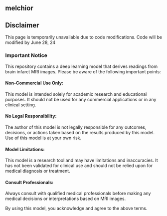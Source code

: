 ## melchior

## Disclaimer
This page is temporarily unavailable due to code modifications.
Code will be modified by June 28, 24

### Important Notice
This repository contains a deep learning model that derives readings from brain infarct MRI images. Please be aware of the following important points:

#### Non-Commercial Use Only: 
This model is intended solely for academic research and educational purposes. It should not be used for any commercial applications or in any clinical setting.

#### No Legal Responsibility: 
The author of this model is not legally responsible for any outcomes, decisions, or actions taken based on the results produced by this model. Use of this model is at your own risk.

#### Model Limitations: 
This model is a research tool and may have limitations and inaccuracies. It has not been validated for clinical use and should not be relied upon for medical diagnosis or treatment.

#### Consult Professionals: 
Always consult with qualified medical professionals before making any medical decisions or interpretations based on MRI images.

By using this model, you acknowledge and agree to the above terms.
